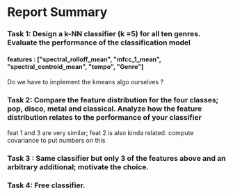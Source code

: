 # Report Summary


### Task 1: Design a k-NN classifier (k =5) for all ten genres. Evaluate the performance of the classification model
#### features : ["spectral_rolloff_mean", "mfcc_1_mean", "spectral_centroid_mean", "tempo", "Genre"] 
Do we have to implement the kmeans algo ourselves ? 

### Task 2: Compare the feature distribution for the four classes; pop, disco, metal and classical. Analyze how the feature distribution relates to the performance of your classifier 

feat 1 and 3 are very similar; feat 2 is also kinda related. compute covariance to put numbers on this 

### Task 3 : Same classifier but only 3 of the features above and an arbitrary additional; motivate the choice.

### Task 4: Free classifier.


